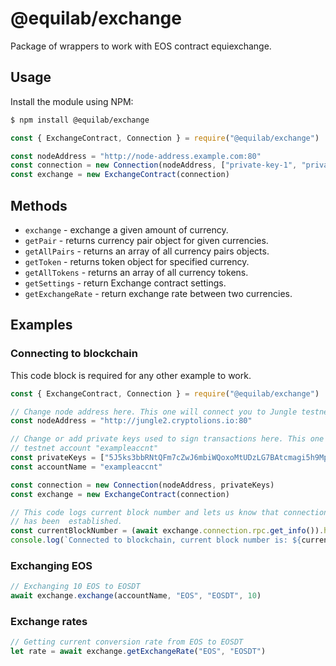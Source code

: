 # @equilab/exchange

Package of wrappers to work with EOS contract equiexchange.

## Usage

Install the module using NPM:

```bash
$ npm install @equilab/exchange
```

```Javascript
const { ExchangeContract, Connection } = require("@equilab/exchange")

const nodeAddress = "http://node-address.example.com:80"
const connection = new Connection(nodeAddress, ["private-key-1", "private-key-2"])
const exchange = new ExchangeContract(connection)
```

## Methods

-   `exchange` - exchange a given amount of currency.
-   `getPair` - returns currency pair object for given currencies.
-   `getAllPairs` - returns an array of all currency pairs objects.
-   `getToken` - returns token object for specified currency.
-   `getAllTokens` - returns an array of all currency tokens.
-   `getSettings` - return Exchange contract settings.
-   `getExchangeRate` - return exchange rate between two currencies.

## Examples

### Connecting to blockchain

This code block is required for any other example to work.

```Javascript
const { ExchangeContract, Connection } = require("@equilab/exchange")

// Change node address here. This one will connect you to Jungle testnet node
const nodeAddress = "http://jungle2.cryptolions.io:80"

// Change or add private keys used to sign transactions here. This one is from Jungle
// testnet account "exampleaccnt"
const privateKeys = ["5J5ks3bbRNtQFm7cZwJ6mbiWQoxoMtUDzLG7BAtcmagi5h9Mp5N"]
const accountName = "exampleaccnt"

const connection = new Connection(nodeAddress, privateKeys)
const exchange = new ExchangeContract(connection)

// This code logs current block number and lets us know that connection
// has been  established.
const currentBlockNumber = (await exchange.connection.rpc.get_info()).head_block_num
console.log(`Connected to blockchain, current block number is: ${currentBlockNumber}`)
```

### Exchanging EOS

```Javascript
// Exchanging 10 EOS to EOSDT
await exchange.exchange(accountName, "EOS", "EOSDT", 10)
```

### Exchange rates

```Javascript
// Getting current conversion rate from EOS to EOSDT
let rate = await exchange.getExchangeRate("EOS", "EOSDT")
```

